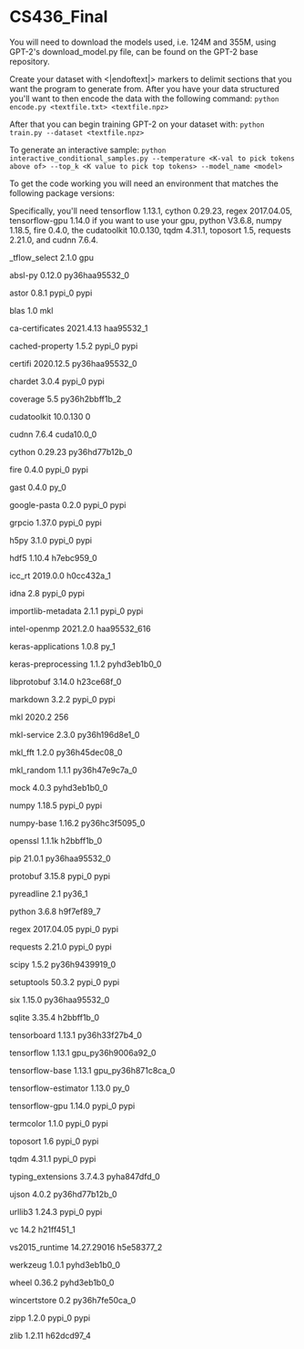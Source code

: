 # CS436_Final

You will need to download the models used, i.e. 124M and 355M, using GPT-2's download_model.py file, can be found on the GPT-2 base repository.

Create your dataset with <|endoftext|> markers to delimit sections that you want the program to generate from. After you have your data structured you'll want to then encode the data with the following command: `python encode.py <textfile.txt> <textfile.npz>`

After that you can begin training GPT-2 on your dataset with: `python train.py --dataset <textfile.npz>`

To generate an interactive sample: `python interactive_conditional_samples.py --temperature <K-val to pick tokens above of> --top_k <K value to pick top tokens> --model_name <model>`

To get the code working you will need an environment that matches the following package versions:

Specifically, you'll need tensorflow 1.13.1, cython 0.29.23, regex 2017.04.05, tensorflow-gpu 1.14.0 if you want to use your gpu, python V3.6.8, numpy 1.18.5, fire 0.4.0, the cudatoolkit 10.0.130, tqdm 4.31.1, toposort 1.5, requests 2.21.0, and cudnn 7.6.4.


_tflow_select             2.1.0                       gpu

absl-py                   0.12.0           py36haa95532_0

astor                     0.8.1                    pypi_0    pypi

blas                      1.0                         mkl

ca-certificates           2021.4.13            haa95532_1

cached-property           1.5.2                    pypi_0    pypi

certifi                   2020.12.5        py36haa95532_0

chardet                   3.0.4                    pypi_0    pypi

coverage                  5.5              py36h2bbff1b_2

cudatoolkit               10.0.130                      0

cudnn                     7.6.4                cuda10.0_0

cython                    0.29.23          py36hd77b12b_0

fire                      0.4.0                    pypi_0    pypi

gast                      0.4.0                      py_0

google-pasta              0.2.0                    pypi_0    pypi

grpcio                    1.37.0                   pypi_0    pypi

h5py                      3.1.0                    pypi_0    pypi

hdf5                      1.10.4               h7ebc959_0

icc_rt                    2019.0.0             h0cc432a_1

idna                      2.8                      pypi_0    pypi

importlib-metadata        2.1.1                    pypi_0    pypi

intel-openmp              2021.2.0           haa95532_616

keras-applications        1.0.8                      py_1

keras-preprocessing       1.1.2              pyhd3eb1b0_0

libprotobuf               3.14.0               h23ce68f_0

markdown                  3.2.2                    pypi_0    pypi

mkl                       2020.2                      256

mkl-service               2.3.0            py36h196d8e1_0

mkl_fft                   1.2.0            py36h45dec08_0

mkl_random                1.1.1            py36h47e9c7a_0

mock                      4.0.3              pyhd3eb1b0_0

numpy                     1.18.5                   pypi_0    pypi

numpy-base                1.16.2           py36hc3f5095_0

openssl                   1.1.1k               h2bbff1b_0

pip                       21.0.1           py36haa95532_0

protobuf                  3.15.8                   pypi_0    pypi

pyreadline                2.1                      py36_1

python                    3.6.8                h9f7ef89_7

regex                     2017.04.05               pypi_0    pypi

requests                  2.21.0                   pypi_0    pypi

scipy                     1.5.2            py36h9439919_0

setuptools                50.3.2                   pypi_0    pypi

six                       1.15.0           py36haa95532_0

sqlite                    3.35.4               h2bbff1b_0

tensorboard               1.13.1           py36h33f27b4_0

tensorflow                1.13.1          gpu_py36h9006a92_0

tensorflow-base           1.13.1          gpu_py36h871c8ca_0

tensorflow-estimator      1.13.0                     py_0

tensorflow-gpu            1.14.0                   pypi_0    pypi

termcolor                 1.1.0                    pypi_0    pypi

toposort                  1.6                      pypi_0    pypi

tqdm                      4.31.1                   pypi_0    pypi

typing_extensions         3.7.4.3            pyha847dfd_0

ujson                     4.0.2            py36hd77b12b_0

urllib3                   1.24.3                   pypi_0    pypi

vc                        14.2                 h21ff451_1

vs2015_runtime            14.27.29016          h5e58377_2

werkzeug                  1.0.1              pyhd3eb1b0_0

wheel                     0.36.2             pyhd3eb1b0_0

wincertstore              0.2              py36h7fe50ca_0

zipp                      1.2.0                    pypi_0    pypi

zlib                      1.2.11               h62dcd97_4


